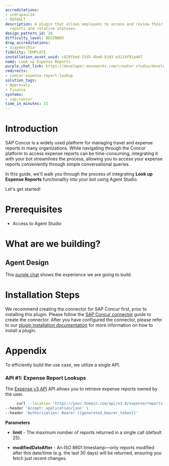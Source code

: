 ```yaml
---
accreditations:
- indrapaul24
- DEFAULT
description: A plugin that allows employees to access and review their own expense
  reports and relative statuses.
design_pattern_id: 28
difficulty_level: BEGINNER
drop_accreditations:
- ajaymerchia
fidelity: TEMPLATE
installation_asset_uuid: c828f6ed-53d5-4be6-b1d3-e3114f81a467
name: Look up Expense Reports
purple_chat_link: https://developer.moveworks.com/creator-studio/developer-tools/purple-chat?conversation=%7B%22startTimestamp%22%3A%2211%3A43+AM%22%2C%22messages%22%3A%5B%7B%22parts%22%3A%5B%7B%22richText%22%3A%22Show+me+my+expense+reports%22%7D%5D%2C%22role%22%3A%22user%22%7D%2C%7B%22parts%22%3A%5B%7B%22reasoningSteps%22%3A%5B%7B%22richText%22%3A%22Running+Creator+Studio+plugin+to+retrieve+Expense+Reports+from+Concur%22%2C%22status%22%3A%22success%22%7D%5D%7D%2C%7B%22richText%22%3A%22You+have+two+expense+reports%3A%22%7D%2C%7B%22richText%22%3A%22%3Cb%3ENew+test+report%3C%2Fb%3E%3Cbr%3ESubmitted+%26+Pending+Approval%3Cbr%3E%3Cb%3ETotal+Claimed+Amount%3A%3C%2Fb%3E+%2460.00%3Cbr%3EStatus%3A+%3Ci%3ECurrently+not+paid%3C%2Fi%3E%22%7D%2C%7B%22citations%22%3A%5B%7B%22citationTitle%22%3A%22View+in+SAP+Concur%22%2C%22connectorName%22%3A%22sap-concur%22%7D%5D%7D%2C%7B%22richText%22%3A%22%3Cb%3EInternet+Reimbursement%3C%2Fb%3E%3Cbr%3ENot+submitted%3Cbr%3E%3Cb%3ETotal+Claimed+Amount%3A%3C%2Fb%3E+%2425.00%3Cbr%3EStatus%3A+%3Ci%3ENot+paid%3C%2Fi%3E%22%7D%2C%7B%22citations%22%3A%5B%7B%22citationTitle%22%3A%22View+in+SAP+Concur%22%2C%22connectorName%22%3A%22sap-concur%22%7D%5D%7D%5D%2C%22role%22%3A%22assistant%22%7D%5D%7D
redirects:
- concur-expense-report-lookup
solution_tags:
- Approvals
- Finance
systems:
- sap-concur
time_in_minutes: 15
---
```


# Introduction

SAP Concur is a widely used platform for managing travel and expense reports in many organizations. While navigating through the Concur platform to access expense reports can be time-consuming, integrating it with your bot streamlines the process, allowing you to access your expense reports conveniently through simple conversational queries.

In this guide, we'll walk you through the process of integrating **Look up Expense Reports** functionality into your bot using Agent Studio.

Let's get started!

# Prerequisites

- Access to Agent Studio

# What are we building?

## Agent Design

This [purple chat](https://developer.moveworks.com/creator-studio/developer-tools/purple-chat/?conversation=%7B%22startTimestamp%22%3A%2211%3A43+AM%22%2C%22messages%22%3A%5B%7B%22parts%22%3A%5B%7B%22richText%22%3A%22Show+me+my+expense+reports%22%7D%5D%2C%22role%22%3A%22user%22%7D%2C%7B%22parts%22%3A%5B%7B%22reasoningSteps%22%3A%5B%7B%22richText%22%3A%22Running+Creator+Studio+plugin+to+retrieve+Expense+Reports+from+Concur%22%2C%22status%22%3A%22success%22%7D%5D%7D%2C%7B%22richText%22%3A%22You+have+two+expense+reports%3A%22%7D%2C%7B%22richText%22%3A%22%3Cb%3ENew+test+report%3C%2Fb%3E%3Cbr%3ESubmitted+%26+Pending+Approval%3Cbr%3E%3Cb%3ETotal+Claimed+Amount%3A%3C%2Fb%3E+%2460.00%3Cbr%3EStatus%3A+%3Ci%3ECurrently+not+paid%3C%2Fi%3E%22%7D%2C%7B%22citations%22%3A%5B%7B%22citationTitle%22%3A%22View+in+SAP+Concur%22%2C%22connectorName%22%3A%22sap-concur%22%7D%5D%7D%2C%7B%22richText%22%3A%22%3Cb%3EInternet+Reimbursement%3C%2Fb%3E%3Cbr%3ENot+submitted%3Cbr%3E%3Cb%3ETotal+Claimed+Amount%3A%3C%2Fb%3E+%2425.00%3Cbr%3EStatus%3A+%3Ci%3ENot+paid%3C%2Fi%3E%22%7D%2C%7B%22citations%22%3A%5B%7B%22citationTitle%22%3A%22View+in+SAP+Concur%22%2C%22connectorName%22%3A%22sap-concur%22%7D%5D%7D%5D%2C%22role%22%3A%22assistant%22%7D%5D%7D) shows the experience we are going to build. 

# Installation Steps

We recommend creating the connector for SAP Concur first, prior to installing this plugin. Please follow the [SAP Concur connector](https://developer.moveworks.com/creator-studio/resources/connector?id=sap-concur) guide to create the connector. After you have configured the connector, please refer to our [plugin installation documentation](https://help.moveworks.com/docs/ai-agent-marketplace) for more information on how to install a plugin.

# Appendix

To efficiently build the use case, we utilize a single API.

### API #1: Expense Report Lookups

The [Expense v3 API](https://developer.concur.com/api-reference/expense/expense-report/v3.reports.html) API allows you to retrieve expense reports owned by the user.
 ```bash
      curl --location 'https://your.domain.com/api/v3.0/expense/reports?user={{user_email_address}}&limit=25&modifiedDateAfter=<last_30_days>' \
 --header 'Accept: application/json' \
 --header 'Authorization: Bearer {{generated_bearer_token}}'
 ```

**Parameters**

- **limit** - The maximum number of reports returned in a single call (default 25).

- **modifiedDateAfter** - An ISO 8601 timestamp—only reports modified after this date/time (e.g. the last 30 days) will be returned, ensuring you fetch just recent changes.